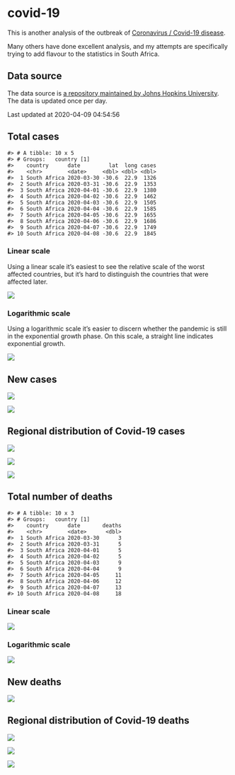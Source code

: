 
<!-- README.md is generated from README.Rmd. Please edit that file -->

# covid-19

<!-- badges: start -->

<!-- badges: end -->

This is another analysis of the outbreak of [Coronavirus / Covid-19
disease](https://en.wikipedia.org/wiki/Coronavirus_disease_2019).

Many others have done excellent analysis, and my attempts are
specifically trying to add flavour to the statistics in South Africa.

## Data source

The data source is [a repository maintained by Johns Hopkins
University](https://github.com/CSSEGISandData/COVID-19). The data is
updated once per day.

Last updated at 2020-04-09 04:54:56

## Total cases

    #> # A tibble: 10 x 5
    #> # Groups:   country [1]
    #>    country      date         lat  long cases
    #>    <chr>        <date>     <dbl> <dbl> <dbl>
    #>  1 South Africa 2020-03-30 -30.6  22.9  1326
    #>  2 South Africa 2020-03-31 -30.6  22.9  1353
    #>  3 South Africa 2020-04-01 -30.6  22.9  1380
    #>  4 South Africa 2020-04-02 -30.6  22.9  1462
    #>  5 South Africa 2020-04-03 -30.6  22.9  1505
    #>  6 South Africa 2020-04-04 -30.6  22.9  1585
    #>  7 South Africa 2020-04-05 -30.6  22.9  1655
    #>  8 South Africa 2020-04-06 -30.6  22.9  1686
    #>  9 South Africa 2020-04-07 -30.6  22.9  1749
    #> 10 South Africa 2020-04-08 -30.6  22.9  1845

### Linear scale

Using a linear scale it’s easiest to see the relative scale of the worst
affected countries, but it’s hard to distinguish the countries that were
affected later.

![](README_files/figure-gfm/unnamed-chunk-5-1.png)<!-- -->

### Logarithmic scale

Using a logarithmic scale it’s easier to discern whether the pandemic is
still in the exponential growth phase. On this scale, a straight line
indicates exponential growth.

![](README_files/figure-gfm/unnamed-chunk-6-1.png)<!-- -->

## New cases

![](README_files/figure-gfm/unnamed-chunk-7-1.png)<!-- -->

![](README_files/figure-gfm/unnamed-chunk-8-1.png)<!-- -->

## Regional distribution of Covid-19 cases

![](README_files/figure-gfm/unnamed-chunk-9-1.png)<!-- -->

![](README_files/figure-gfm/unnamed-chunk-10-1.png)<!-- -->

![](README_files/figure-gfm/unnamed-chunk-11-1.png)<!-- -->

## Total number of deaths

    #> # A tibble: 10 x 3
    #> # Groups:   country [1]
    #>    country      date       deaths
    #>    <chr>        <date>      <dbl>
    #>  1 South Africa 2020-03-30      3
    #>  2 South Africa 2020-03-31      5
    #>  3 South Africa 2020-04-01      5
    #>  4 South Africa 2020-04-02      5
    #>  5 South Africa 2020-04-03      9
    #>  6 South Africa 2020-04-04      9
    #>  7 South Africa 2020-04-05     11
    #>  8 South Africa 2020-04-06     12
    #>  9 South Africa 2020-04-07     13
    #> 10 South Africa 2020-04-08     18

### Linear scale

![](README_files/figure-gfm/unnamed-chunk-14-1.png)<!-- -->

### Logarithmic scale

![](README_files/figure-gfm/unnamed-chunk-15-1.png)<!-- -->

## New deaths

![](README_files/figure-gfm/unnamed-chunk-16-1.png)<!-- -->

## Regional distribution of Covid-19 deaths

![](README_files/figure-gfm/unnamed-chunk-17-1.png)<!-- -->

![](README_files/figure-gfm/unnamed-chunk-18-1.png)<!-- -->

![](README_files/figure-gfm/unnamed-chunk-19-1.png)<!-- -->
